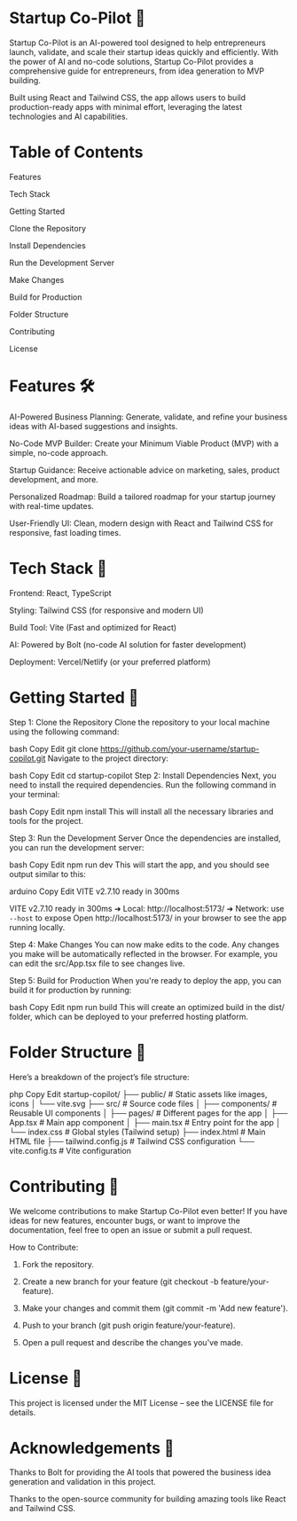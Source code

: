 # Startup Co-Pilot 🚀
Startup Co-Pilot is an AI-powered tool designed to help entrepreneurs launch, validate, and scale their startup ideas quickly and efficiently. With the power of AI and no-code solutions, Startup Co-Pilot provides a comprehensive guide for entrepreneurs, from idea generation to MVP building.

Built using React and Tailwind CSS, the app allows users to build production-ready apps with minimal effort, leveraging the latest technologies and AI capabilities.

# Table of Contents
Features

Tech Stack

Getting Started

Clone the Repository

Install Dependencies

Run the Development Server

Make Changes

Build for Production

Folder Structure

Contributing

License

# Features 🛠️
AI-Powered Business Planning: Generate, validate, and refine your business ideas with AI-based suggestions and insights.

No-Code MVP Builder: Create your Minimum Viable Product (MVP) with a simple, no-code approach.

Startup Guidance: Receive actionable advice on marketing, sales, product development, and more.

Personalized Roadmap: Build a tailored roadmap for your startup journey with real-time updates.

User-Friendly UI: Clean, modern design with React and Tailwind CSS for responsive, fast loading times.

# Tech Stack 🔧
Frontend: React, TypeScript

Styling: Tailwind CSS (for responsive and modern UI)

Build Tool: Vite (Fast and optimized for React)

AI: Powered by Bolt (no-code AI solution for faster development)

Deployment: Vercel/Netlify (or your preferred platform)

# Getting Started 🚀
Step 1: Clone the Repository
Clone the repository to your local machine using the following command:

bash
Copy
Edit
git clone https://github.com/your-username/startup-copilot.git
Navigate to the project directory:

bash
Copy
Edit
cd startup-copilot
Step 2: Install Dependencies
Next, you need to install the required dependencies. Run the following command in your terminal:

bash
Copy
Edit
npm install
This will install all the necessary libraries and tools for the project.

Step 3: Run the Development Server
Once the dependencies are installed, you can run the development server:

bash
Copy
Edit
npm run dev
This will start the app, and you should see output similar to this:

arduino
Copy
Edit
  VITE v2.7.10  ready in 300ms

  VITE v2.7.10  ready in 300ms
  ➜  Local:   http://localhost:5173/
  ➜  Network: use `--host` to expose
Open http://localhost:5173/ in your browser to see the app running locally.

Step 4: Make Changes
You can now make edits to the code. Any changes you make will be automatically reflected in the browser. For example, you can edit the src/App.tsx file to see changes live.

Step 5: Build for Production
When you're ready to deploy the app, you can build it for production by running:

bash
Copy
Edit
npm run build
This will create an optimized build in the dist/ folder, which can be deployed to your preferred hosting platform.

# Folder Structure 📁
Here’s a breakdown of the project’s file structure:

php
Copy
Edit
startup-copilot/
├── public/                  # Static assets like images, icons
│   └── vite.svg
├── src/                     # Source code files
│   ├── components/          # Reusable UI components
│   ├── pages/               # Different pages for the app
│   ├── App.tsx              # Main app component
│   ├── main.tsx             # Entry point for the app
│   └── index.css            # Global styles (Tailwind setup)
├── index.html               # Main HTML file
├── tailwind.config.js       # Tailwind CSS configuration
└── vite.config.ts           # Vite configuration
# Contributing 🤝
We welcome contributions to make Startup Co-Pilot even better! If you have ideas for new features, encounter bugs, or want to improve the documentation, feel free to open an issue or submit a pull request.

How to Contribute:
1. Fork the repository.

2. Create a new branch for your feature (git checkout -b feature/your-feature).

3. Make your changes and commit them (git commit -m 'Add new feature').

4. Push to your branch (git push origin feature/your-feature).

5. Open a pull request and describe the changes you've made.

# License 📄
This project is licensed under the MIT License – see the LICENSE file for details.

# Acknowledgements 🙏
Thanks to Bolt for providing the AI tools that powered the business idea generation and validation in this project.

Thanks to the open-source community for building amazing tools like React and Tailwind CSS.

